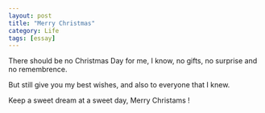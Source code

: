 ```yaml
---
layout: post
title: "Merry Christmas"
category: Life
tags: [essay]
---
```



There should be no Christmas Day for me, I know, no gifts, no surprise and no remembrence.

But still give you my best wishes, and also to everyone that I knew. 

Keep a sweet dream at a sweet day, Merry Christams !